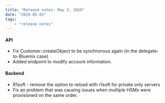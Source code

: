 ```yaml
---
title: "Release notes: May 3, 2019"
date: "2019-05-03"
tags:
    - "release notes"
---
```


#### API
- Fix Customer::createObject to be synchronous again (in the delegate-to-Bluemix case)
- Added endpoint to modify account information.


#### Backend
- R1soft - remove the option to reload with r1soft for private only servers
- Fix an problem that was causing issues when multiple HSMs were provisioned on the same order.